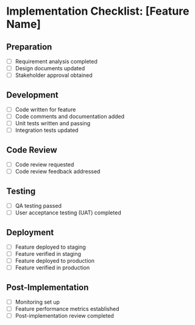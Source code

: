 # Implementation Checklist: [Feature Name]

## Preparation
- [ ] Requirement analysis completed
- [ ] Design documents updated
- [ ] Stakeholder approval obtained

## Development
- [ ] Code written for feature
- [ ] Code comments and documentation added
- [ ] Unit tests written and passing
- [ ] Integration tests updated

## Code Review
- [ ] Code review requested
- [ ] Code review feedback addressed

## Testing
- [ ] QA testing passed
- [ ] User acceptance testing (UAT) completed

## Deployment
- [ ] Feature deployed to staging
- [ ] Feature verified in staging
- [ ] Feature deployed to production
- [ ] Feature verified in production

## Post-Implementation
- [ ] Monitoring set up
- [ ] Feature performance metrics established
- [ ] Post-implementation review completed
